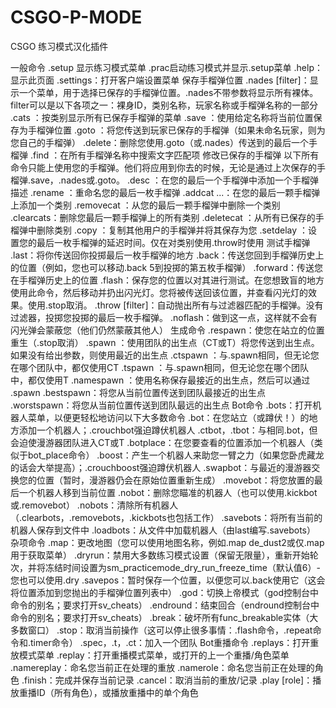 # CSGO-P-MODE
CSGO 练习模式汉化插件

一般命令
.setup 显示练习模式菜单
.prac启动练习模式并显示.setup菜单
.help：显示此页面
.settings：打开客户端设置菜单
保存手榴弹位置
.nades [filter]：显示一个菜单，用于选择已保存的手榴弹位置。.nades不带参数将显示所有裸体。filter可以是以下各项之一：裸身ID，类别名称，玩家名称或手榴弹名称的一部分
.cats ：按类别显示所有已保存手榴弹的菜单
.save <name>：使用给定名称将当前位置保存为手榴弹位置
.goto <grenadeid>：将您传送到玩家已保存的手榴弹（如果未命名玩家，则为您自己的手榴弹）
.delete：删除您使用.goto（或.nades）传送到的最后一个手榴弹
.find <text>：在所有手榴弹名称中搜索文字匹配项
修改已保存的手榴弹
以下所有命令只能上使用您的手榴弹。他们将应用到你去的时候，无论是通过上次保存的手榴弹.save，.nades或.goto。
.desc <description>：在您的最后一个手榴弹中添加一个手榴弹描述
.rename <new name>：重命名您的最后一枚手榴弹
.addcat <category> ...：在您的最后一颗手榴弹上添加一个类别
.removecat <category>：从您的最后一颗手榴弹中删除一个类别
.clearcats：删除您最后一颗手榴弹上的所有类别
.deletecat <category>：从所有已保存的手榴弹中删除类别
.copy <username> <grenadeid>：复制其他用户的手榴弹并将其保存为您
.setdelay <delay>：设置您的最后一枚手榴弹的延迟时间。仅在对类别使用.throw时使用
测试手榴弹
.last：将你传送回你投掷最后一枚手榴弹的地方
.back：传送您回到手榴弹历史上的位置（例如，您也可以移动.back 5到投掷的第五枚手榴弹）
.forward：传送您在手榴弹历史上的位置
.flash：保存您的位置以对其进行测试。在您想致盲的地方使用此命令，然后移动并扔出闪光灯。您将被传送回该位置，并查看闪光灯的效果。使用.stop取消。
.throw [filter]：自动抛出所有与过滤器匹配的手榴弹。没有过滤器，投掷您投掷的最后一枚手榴弹。
.noflash：做到这一点，这样就不会有闪光弹会蒙蔽您（他们仍然蒙蔽其他人）
生成命令
.respawn：使您在站立的位置重生（.stop取消）
.spawn <number>：使用团队的出生点（CT或T）将您传送到出生点。如果没有给出参数，则使用最近的出生点
.ctspawn <number>：与.spawn相同，但无论您在哪个团队中，都仅使用CT
.tspawn <number>：与.spawn相同，但无论您在哪个团队中，都仅使用T
.namespawn <name>：使用名称保存最接近的出生点，然后可以通过 .spawn <name>
.bestspawn：将您从当前位置传送到团队最接近的出生点
.worstspawn：将您从当前位置传送到团队最远的出生点
Bot命令
.bots：打开机器人菜单，以便更轻松地访问以下大多数命令
.bot：在您站立（或蹲伏！）的地方添加一个机器人；.crouchbot强迫蹲伏机器人
.ctbot，.tbot：与相同.bot，但会迫使漫游器团队进入CT或T
.botplace：在您要查看的位置添加一个机器人（类似于bot_place命令）
.boost：产生一个机器人来助您一臂之力（如果您卧虎藏龙的话会大举提高）；.crouchboost强迫蹲伏机器人
.swapbot：与最近的漫游器交换您的位置（暂时，漫游器仍会在原始位置重新生成）
.movebot：将您放置的最后一个机器人移到当前位置
.nobot：删除您瞄准的机器人（也可以使用.kickbot或.removebot）
.nobots：清除所有机器人（.clearbots，.removebots，.kickbots也包括工作）
.savebots：将所有当前的机器人保存到文件中
.loadbots：从文件中加载机器人（由last编写.savebots）
杂项命令
.map：更改地图（您可以使用地图名称，例如.map de_dust2或仅.map用于获取菜单）
.dryrun：禁用大多数练习模式设置（保留无限量），重新开始轮次，并将冻结时间设置为sm_practicemode_dry_run_freeze_time（默认值6）-您也可以使用.dry
.savepos：暂时保存一个位置，以便您可以.back使用它（这会将位置添加到您抛出的手榴弹位置列表中）
.god：切换上帝模式（god控制台中命令的别名；要求打开sv_cheats）
.endround：结束回合（endround控制台中命令的别名；要求打开sv_cheats）
.break：破坏所有func_breakable实体（大多数窗口）
.stop：取消当前操作（这可以停止很多事情：.flash命令，.repeat命令和.timer命令）
.spec，.t，.ct：加入一个团队
Bot重播命令
.replays：打开重放模式菜单
.replay：打开重播模式菜单，或打开的上一个重播/角色菜单
.namereplay：命名您当前正在处理的重放
.namerole：命名您当前正在处理的角色
.finish：完成并保存当前记录
.cancel：取消当前的重放/记录
.play <id> [role]：播放重播ID（所有角色），或播放重播中的单个角色
